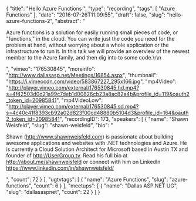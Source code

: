 {
  "title": "Hello Azure Functions ",
  "type": "recording",
  "tags": [
    "Azure Functions"
  ],
  "date": "2016-07-26T11:09:55",
  "draft": false,
  "slug": "hello-azure-functions-2",
  "abstract": "<p>Azure functions is a solution for easily running small pieces of code, or \"functions,\" in the cloud. You can write just the code you need for the problem at hand, without worrying about a whole application or the infrastructure to run it. In this talk we will provide an overview of the newest member to the Azure family, and then dig into to some code.\r\n</p>",
  "vimeo": "176530845",
  "moreinfo": "http://www.dallasasp.net/Meetings/16854.aspx",
  "thumbnail": "https://i.vimeocdn.com/video/583867227_295x166.jpg",
  "mp4Video": "http://player.vimeo.com/external/176530845.hd.mp4?s=4f42503d0d21a99c7deb1d00826cb23a8ac82a4b&profile_id=119&oauth2_token_id=20985841",
  "mp4VideoLow": "http://player.vimeo.com/external/176530845.sd.mp4?s=4c40c41f8393cb92a02d823f00cd48880b5104d3&profile_id=164&oauth2_token_id=20985841",
  "recordingID": 173,
  "speakers": [
    {
      "name": "Shawn Weisfeld",
      "slug": "shawn-weisfeld",
      "bio": "<p>Shawn (http://www.shawnweisfeld.com) is passionate about building awesome applications and websites with .NET technologies and Azure. He is currently a Cloud Solution Architect for Microsoft based in Austin TX and founder of http://UserGroup.tv. Read his full bio at http://about.me/shawnweisfeld or connect with him on LinkedIn https://www.linkedin.com/in/shawnweisfeld/</p>",
      "count": 72
    }
  ],
  "ugtvtags": [
    {
      "name": "Azure Functions",
      "slug": "azure-functions",
      "count": 6
    }
  ],
  "meetups": [
    {
      "name": "Dallas ASP.NET UG",
      "slug": "dallasaspnet",
      "count": 22
    }
  ]
}